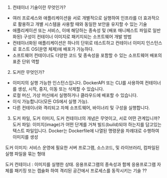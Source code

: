 1. 컨테이너 기술이란 무엇인가?

- 여러 프로세스와 애플리케이션을 서로 개별적으로 실행하여 인프라를 더 효과적으로 활용하고 개별 시스템을 사용할 때와 동일한 보안을 유지할 수 있는 기술
- 애플리케이션 또는 서비스, 이에 해당하는 종속성 및 (배포 매니페스트 파일로 일반화된) 구성이 컨테이너 이미지로 패키지되는 소프트웨어 개발 방법
- 컨테이너화된 애플리케이션은 하나의 단위로 테스트하고 컨테이너 이미지 인스턴스로 호스트 OS(운영 체제)에 배포가 가능하다.
- 소프트웨어 컨테이너도 다양한 코드 및 종속성을 포함할 수 있는 소프트웨어 배포의 표준 단위 역할

2. 도커란 무엇인가?

- 이미지의 실행 가능한 인스턴스입니다. DockerAPI 또는 CLI를 사용하여 컨테이너를 생성, 시작, 중지, 이동 또는 삭제할 수 있습니다.
- 로컬 머신, 가상 머신에서 실행하거나 클라우드에 배포할 수 있습니다.
- 이식 가능합니다(모든 OS에서 실행 가능).
- 다른 컨테이너와 격리되고 자체 소프트웨어, 바이너리 및 구성을 실행합니다.

3. 도커 파일, 도커 이미지, 도커 컨테이너의 개념은 무엇이고, 서로 어떤 관계입니까?
   도커 파일: 이미지(image)가 어떤 단계를 거쳐 빌드(build)되야 하는지를 담고있는 텍스트 파일입니다. Docker는 Dockerfile에 나열된 명령문을 차례대로 수행하여 이미지를 생성

도커 이미지: 서비스 운영에 필요한 서버 프로그램, 소스코드, 및 라이브러리, 컴파일된 실행 파일을 묶는 형태

도커 컨테이너 : 이미지를 실행한 상태. 응용프로그램의 종속성과 함께 응용프로그램 자체를 패키징 또는 캡슐화 하여 격리된 공간에서 프로세스를 동작시키는 기술
??
